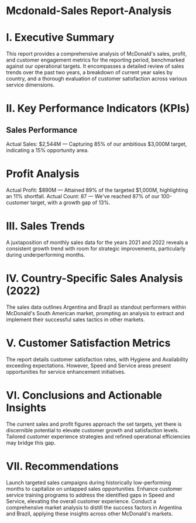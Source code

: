 # Mcdonald-Sales Report-Analysis
# I. Executive Summary

This report provides a comprehensive analysis of McDonald's sales, profit, and customer engagement metrics for the reporting period, benchmarked against our operational targets. It encompasses a detailed review of sales trends over the past two years, a breakdown of current year sales by country, and a thorough evaluation of customer satisfaction across various service dimensions.

# II. Key Performance Indicators (KPIs)

## Sales Performance
Actual Sales: 
$2,544M — Capturing 85% of our ambitious $3,000M target, indicating a 15% opportunity area.

# Profit Analysis
Actual Profit: 
$890M — Attained 89% of the targeted $1,000M, highlighting an 11% shortfall.
Actual Count: 
87 — We've reached 87% of our 100-customer target, with a growth gap of 13%.

# III. Sales Trends

A juxtaposition of monthly sales data for the years 2021 and 2022 reveals a consistent growth trend with room for strategic improvements, particularly during underperforming months.

# IV. Country-Specific Sales Analysis (2022)

The sales data outlines Argentina and Brazil as standout performers within McDonald's South American market, prompting an analysis to extract and implement their successful sales tactics in other markets.

# V. Customer Satisfaction Metrics

The report details customer satisfaction rates, with Hygiene and Availability exceeding expectations. However, Speed and Service areas present opportunities for service enhancement initiatives.

# VI. Conclusions and Actionable Insights

The current sales and profit figures approach the set targets, yet there is discernible potential to elevate customer growth and satisfaction levels. Tailored customer experience strategies and refined operational efficiencies may bridge this gap.

# VII. Recommendations

Launch targeted sales campaigns during historically low-performing months to capitalize on untapped sales opportunities.
Enhance customer service training programs to address the identified gaps in Speed and Service, elevating the overall customer experience.
Conduct a comprehensive market analysis to distill the success factors in Argentina and Brazil, applying these insights across other McDonald's markets.
